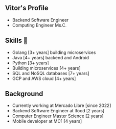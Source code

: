 ## Vitor's Profile

- Backend Software Engineer 
- Computing Engineer Ms.C.

## Skills 🧠

- Golang [3+ years] building microservices
- Java [4+ years] backend and Android
- Python [3+ years]
- Building microservices [4+ years]
- SQL and NoSQL databases [7+ years]
- GCP and AWS cloud [4+ years]

## Background

- Currently working at Mercado Libre [since 2022]
- Backend Software Engineer at Ifood [2 years]
- Computer Engineer Master Science [2 years]
- Mobile developer at MC1 [4 years]
